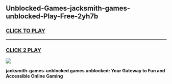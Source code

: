 
## Unblocked-Games-jacksmith-games-unblocked-Play-Free-2yh7b
<h3>
<a href="https://premium76.site?title=jacksmith-games-unblocked&ref=23A">CLICK TO PLAY</a></h3>
<hr>

<h3>
<a href="https://premium76.site?title=jacksmith-games-unblocked&ref=23A">CLICK 2 PLAY</a>
  
</h3>

<a href="https://premium76.site?title=jacksmith-games-unblocked&ref=23A"><img src="https://clearcache.store/games.png"></a>


**jacksmith-games-unblocked games unblocked: Your Gateway to Fun and Accessible Online Gaming**
